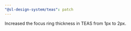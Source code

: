 ```yaml
---
"@sl-design-system/teas": patch
---
```


Increased the focus ring thickness in TEAS from 1px to 2px.
